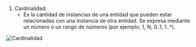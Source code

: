 1. Cardinalidad:
	- Es la cantidad de instancias de una entidad que pueden estar relacionadas con una instancia de otra entidad. Se expresa mediante un número o un rango de números (por ejemplo, 1, N, 0..1, 1..*).

![Cardinalidad](image/cardinalidad.png)